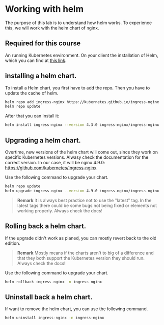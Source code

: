 # Working with helm

The purpose of this lab is to understand how helm works.
To experience this, we will work with the helm chart of nginx.

## Required for this course

An running Kubernetes environment.
On your client the installation of Helm, which you can find at [this link](/Day01/Helm/).


## installing a helm chart.
To install a Helm chart, you first have to add the repo.
Then you have to update the cache of helm.

```bash
helm repo add ingress-nginx https://kubernetes.github.io/ingress-nginx
helm repo update
```

After that you can install it:

```bash
helm install ingress-nginx --version 4.3.0 ingress-nginx/ingress-nginx --namespace ingress-nginx   
```

## Upgrading a helm chart.
Overtime, new versions of the helm chart will come out, since they work on specific Kubernetes versions. 
Alwasy check the documentation for the correct version. In our case, it will be nginx 4.9.0: https://github.com/kubernetes/ingress-nginx

Use the following command to upgrade your chart.

```bash
helm repo update
helm upgrade ingress-nginx --version 4.9.0 ingress-nginx/ingress-nginx --namespace ingress-nginx  
```

> **Remark**
> It is always best practice not to use the "latest" tag. In the latest tags there could be some bugs not being fixed or elements not working properly. Always check the docs!


## Rolling back a helm chart.
If the upgrade didn't work as planed, you can mostly revert back to the old edition.

> **Remark**
> Mostly means if the charts aren't to big of a difference and that they both support the Kubernetes version they should run. Always check the docs!

Use the following command to upgrade your chart.

```bash
helm rollback ingress-nginx -n ingress-nginx
```


## Uninstall back a helm chart.
If want to remove the helm chart, you can use the following command.

```bash
helm uninstall ingress-nginx -n ingress-nginx
```
